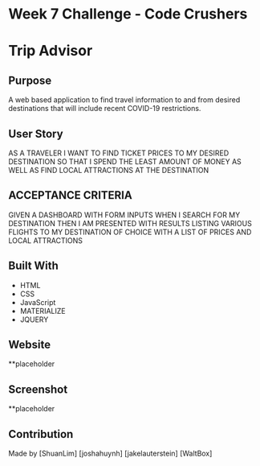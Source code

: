# Week 7 Challenge - Code Crushers

# Trip Advisor

## Purpose

A web based application to find travel information to and from desired destinations that will include recent COVID-19 restrictions. 

## User Story

AS A TRAVELER 
I WANT TO FIND TICKET PRICES TO MY DESIRED DESTINATION
SO THAT I SPEND THE LEAST AMOUNT OF MONEY AS WELL AS FIND LOCAL ATTRACTIONS AT THE DESTINATION

## ACCEPTANCE CRITERIA 

GIVEN A DASHBOARD WITH FORM INPUTS
WHEN I SEARCH FOR MY DESTINATION
THEN I AM PRESENTED WITH RESULTS LISTING VARIOUS FLIGHTS TO MY DESTINATION OF CHOICE WITH A LIST OF PRICES AND LOCAL ATTRACTIONS

## Built With

- HTML
- CSS
- JavaScript
- MATERIALIZE
- JQUERY

## Website

**placeholder 

## Screenshot
**placeholder


## Contribution

Made by [ShuanLim] [joshahuynh] [jakelauterstein] [WaltBox]
